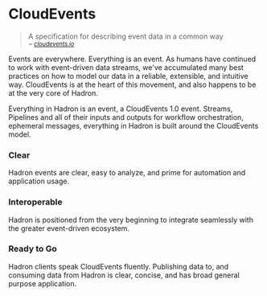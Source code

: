 CloudEvents
===========

> A specification for describing event data in a common way
> <br/><small><i>~ [cloudevents.io](https://cloudevents.io/)</i></small>

Events are everywhere. Everything is an event. As humans have continued to work with event-driven data streams, we've accumulated many best practices on how to model our data in a reliable, extensible, and intuitive way. CloudEvents is at the heart of this movement, and also happens to be at the very core of Hadron.

Everything in Hadron is an event, a CloudEvents 1.0 event. Streams, Pipelines and all of their inputs and outputs for workflow orchestration, ephemeral messages, everything in Hadron is built around the CloudEvents model.

### Clear
Hadron events are clear, easy to analyze, and prime for automation and application usage.

### Interoperable
Hadron is positioned from the very beginning to integrate seamlessly with the greater event-driven ecosystem.

### Ready to Go
Hadron clients speak CloudEvents fluently. Publishing data to, and consuming data from Hadron is clear, concise, and has broad general purpose application.
